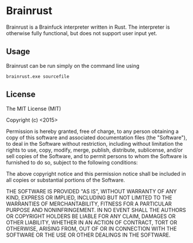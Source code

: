 # Brainrust

Brainrust is a Brainfuck interpreter written in Rust. The interpreter is otherwise fully functional, but does not support user input yet.

## Usage

Brainrust can be run simply on the command line using

```
brainrust.exe sourcefile
```

## License

The MIT License (MIT)

Copyright (c) <2015> <Samuli Vuorinen>

Permission is hereby granted, free of charge, to any person obtaining a copy
of this software and associated documentation files (the "Software"), to deal
in the Software without restriction, including without limitation the rights
to use, copy, modify, merge, publish, distribute, sublicense, and/or sell
copies of the Software, and to permit persons to whom the Software is
furnished to do so, subject to the following conditions:

The above copyright notice and this permission notice shall be included in
all copies or substantial portions of the Software.

THE SOFTWARE IS PROVIDED "AS IS", WITHOUT WARRANTY OF ANY KIND, EXPRESS OR
IMPLIED, INCLUDING BUT NOT LIMITED TO THE WARRANTIES OF MERCHANTABILITY,
FITNESS FOR A PARTICULAR PURPOSE AND NONINFRINGEMENT. IN NO EVENT SHALL THE
AUTHORS OR COPYRIGHT HOLDERS BE LIABLE FOR ANY CLAIM, DAMAGES OR OTHER
LIABILITY, WHETHER IN AN ACTION OF CONTRACT, TORT OR OTHERWISE, ARISING FROM,
OUT OF OR IN CONNECTION WITH THE SOFTWARE OR THE USE OR OTHER DEALINGS IN
THE SOFTWARE.